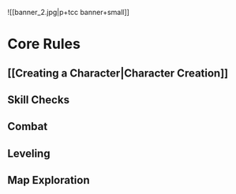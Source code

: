 ![[banner_2.jpg|p+tcc banner+small]]

# Core Rules

## [[Creating a Character|Character Creation]]

## Skill Checks

## Combat

## Leveling

## Map Exploration

